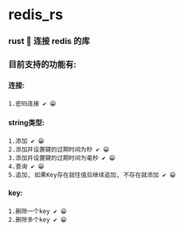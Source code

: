 # redis_rs
### rust 🦀 连接 redis 的库

### 目前支持的功能有:
#### 连接:
    1.密码连接 ✔️ 😁
#### string类型:
    1.添加 ✔️ 😁
    2.添加并设置键的过期时间为秒 ✔️ 😁
    3.添加并设置键的过期时间为毫秒 ✔️ 😁
    4.查询 ✔️ 😁
    5.追加, 如果Key存在就往值后继续追加, 不存在就添加 ✔️ 😁
#### key:
    1.删除一个key ✔️ 😁
    2.删除多个key ✔️ 😁
